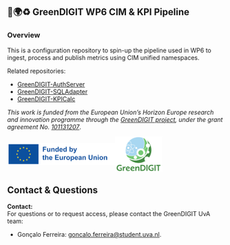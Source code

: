 ## 🌱🌍♻️ GreenDIGIT WP6 CIM & KPI Pipeline

### Overview

This is a configuration repository to spin-up the pipeline used in WP6 to ingest, process and publish metrics using CIM unified namespaces.

Related repositories:
- [GreenDIGIT-AuthServer](https://github.com/g-uva/GreenDIGIT-AuthServer)
- [GreenDIGIT-SQLAdapter](https://github.com/g-uva/GreenDIGIT-SQLAdapter)
- [GreenDIGIT-KPICalc](https://github.com/g-uva/GreenDIGIT-KPICalc)

*This work is funded from the European Union’s Horizon Europe research and innovation programme through the [GreenDIGIT project](https://greendigit-project.eu/), under the grant agreement No. [101131207](https://cordis.europa.eu/project/id/101131207)*.

<!-- ![GreenDIGIT Logo](auth_metrics_server/static/cropped-GD_logo.png)
![EU Logo](auth_metrics_server/static/EN-Funded-by-the-EU-POS-2.png) -->

<div style="display:flex;align-items:center;width:100%;">
  <img src="static/EN-Funded-by-the-EU-POS-2.png" alt="EU Logo" width="250px">
  <img src="static/cropped-GD_logo.png" alt="GreenDIGIT Logo" width="110px" style="margin-right:100px">
</div>

<!-- ## Usage
```bash
docker compose up -d --build
``` -->

## Contact & Questions
**Contact:**  
For questions or to request access, please contact the GreenDIGIT UvA team:
- Gonçalo Ferreira: goncalo.ferreira@student.uva.nl.
#